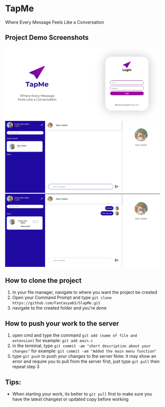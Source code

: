 # TapMe
Where Every Message Feels Like a Conversation

## Project Demo Screenshots
![alt text]( https://github.com/audrayyyyyyyyy/TapMe/blob/d4e3f6116060c7ee324fe3b659fa66aae5faf473/demo-screenshots/bcd3d993-620c-4afb-8da1-21dddc07fd32.jpg)
![alt text](https://github.com/audrayyyyyyyyy/TapMe/blob/d4e3f6116060c7ee324fe3b659fa66aae5faf473/demo-screenshots/04080ebf-b815-440b-8351-f134175ef844.jpg)
![alt text](https://github.com/audrayyyyyyyyy/TapMe/blob/d4e3f6116060c7ee324fe3b659fa66aae5faf473/demo-screenshots/4cf21ca4-4b6a-4bc1-b468-3dc47f437d5b.jpg)

## How to clone the project

1. In your file manager, navigate to where you want the project be created
2. Open your Command Prompt and type `git clone https://github.com/Fantasya63/SlapMe.git`
3. navigate to the created folder and you're done

## How to push your work to the server

1. open cmd and type the command `git add (name of file and extension)`
for example: `git add main.c`
2. in the terminal, type `git commit -am "short description about your changes"`
for example: `git commit -am "Added the main menu function"`
3. type `git push` to push your changes to the server
Note: it may show an error and require you to pull from the server first, just type `git pull` then repeat step 3

## Tips:

- When starting your work, its better to `git pull` first to make sure you have the latest changest or updated copy before working

